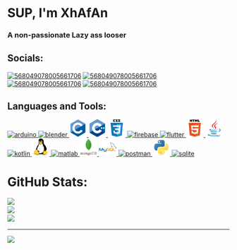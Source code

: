 <h1 >SUP, I'm XhAfAn</h1>
<h3 >A non-passionate Lazy ass looser</h3>

##  Socials:
<p align="left">
<a href="https://discord.gg/Nv9TwZKQ" target="blank"><img align="center" src="https://cdn.worldvectorlogo.com/logos/discord-6.svg" alt="568049078005661706" height="30" width="40" /></a>
  <a href="https://reddit.com/user/StructureJealous472" target="blank"><img align="center" src="https://cdn.worldvectorlogo.com/logos/reddit-4.svg" alt="568049078005661706" height="30" width="40" /></a>
  <a href="https://twitch.tv/XhAfAn" target="blank"><img align="center" src="https://cdn.worldvectorlogo.com/logos/twitch-purple.svg" alt="568049078005661706" height="30" width="40"" /></a>
  <a href="https://open.spotify.com/user/9ko2nsq0mksyrmcl2z8weq1p1" target="blank"><img align="center" src="https://cdn.worldvectorlogo.com/logos/spotify-2.svg" alt="568049078005661706" height="30" width="40"" /></a> 
</p>

## Languages and Tools:
<p align="left"> <a href="https://www.arduino.cc/" target="_blank" rel="noreferrer"> <img src="https://cdn.worldvectorlogo.com/logos/arduino-1.svg" alt="arduino" width="40" height="40"/> </a> <a href="https://www.blender.org/" target="_blank" rel="noreferrer"> <img src="https://download.blender.org/branding/community/blender_community_badge_white.svg" alt="blender" width="40" height="40"/> </a> <a href="https://www.cprogramming.com/" target="_blank" rel="noreferrer"> <img src="https://raw.githubusercontent.com/devicons/devicon/master/icons/c/c-original.svg" alt="c" width="40" height="40"/> </a> <a href="https://www.w3schools.com/cpp/" target="_blank" rel="noreferrer"> <img src="https://raw.githubusercontent.com/devicons/devicon/master/icons/cplusplus/cplusplus-original.svg" alt="cplusplus" width="40" height="40"/> </a> <a href="https://www.w3schools.com/css/" target="_blank" rel="noreferrer"> <img src="https://raw.githubusercontent.com/devicons/devicon/master/icons/css3/css3-original-wordmark.svg" alt="css3" width="40" height="40"/> </a> <a href="https://firebase.google.com/" target="_blank" rel="noreferrer"> <img src="https://www.vectorlogo.zone/logos/firebase/firebase-icon.svg" alt="firebase" width="40" height="40"/> </a> <a href="https://flutter.dev" target="_blank" rel="noreferrer"> <img src="https://www.vectorlogo.zone/logos/flutterio/flutterio-icon.svg" alt="flutter" width="40" height="40"/> </a> <a href="https://www.w3.org/html/" target="_blank" rel="noreferrer"> <img src="https://raw.githubusercontent.com/devicons/devicon/master/icons/html5/html5-original-wordmark.svg" alt="html5" width="40" height="40"/> </a> <a href="https://www.java.com" target="_blank" rel="noreferrer"> <img src="https://raw.githubusercontent.com/devicons/devicon/master/icons/java/java-original.svg" alt="java" width="40" height="40"/> </a> <a href="https://kotlinlang.org" target="_blank" rel="noreferrer"> <img src="https://www.vectorlogo.zone/logos/kotlinlang/kotlinlang-icon.svg" alt="kotlin" width="40" height="40"/> </a> <a href="https://www.linux.org/" target="_blank" rel="noreferrer"> <img src="https://raw.githubusercontent.com/devicons/devicon/master/icons/linux/linux-original.svg" alt="linux" width="40" height="40"/> </a> <a href="https://www.mathworks.com/" target="_blank" rel="noreferrer"> <img src="https://upload.wikimedia.org/wikipedia/commons/2/21/Matlab_Logo.png" alt="matlab" width="40" height="40"/> </a> <a href="https://www.mongodb.com/" target="_blank" rel="noreferrer"> <img src="https://raw.githubusercontent.com/devicons/devicon/master/icons/mongodb/mongodb-original-wordmark.svg" alt="mongodb" width="40" height="40"/> </a> <a href="https://www.mysql.com/" target="_blank" rel="noreferrer"> <img src="https://raw.githubusercontent.com/devicons/devicon/master/icons/mysql/mysql-original-wordmark.svg" alt="mysql" width="40" height="40"/> </a> <a href="https://postman.com" target="_blank" rel="noreferrer"> <img src="https://www.vectorlogo.zone/logos/getpostman/getpostman-icon.svg" alt="postman" width="40" height="40"/> </a> <a href="https://www.python.org" target="_blank" rel="noreferrer"> <img src="https://raw.githubusercontent.com/devicons/devicon/master/icons/python/python-original.svg" alt="python" width="40" height="40"/> </a> <a href="https://www.sqlite.org/" target="_blank" rel="noreferrer"> <img src="https://www.vectorlogo.zone/logos/sqlite/sqlite-icon.svg" alt="sqlite" width="40" height="40"/> </a> </p>

#  GitHub Stats:
![](https://github-readme-stats.vercel.app/api?username=xhafan1&theme=dark&hide_border=true&include_all_commits=true&count_private=false)<br/>
![](https://github-readme-streak-stats.herokuapp.com/?user=xhafan1&theme=dark&hide_border=true)<br/>
![](https://github-readme-stats.vercel.app/api/top-langs/?username=xhafan1&theme=dark&hide_border=true&include_all_commits=true&count_private=false&layout=compact)

---
[![](https://visitcount.itsvg.in/api?id=xhafan1&icon=5&color=0)](https://visitcount.itsvg.in)

<!-- Proudly created with GPRM ( https://gprm.itsvg.in ) -->
